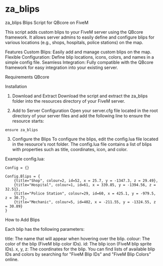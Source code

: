 # za_blips

za_blips
Blips Script for QBcore on FiveM

This script adds custom blips to your FiveM server using the QBcore framework. It allows server admins to easily define and configure blips for various locations (e.g., shops, hospitals, police stations) on the map.

Features
Custom Blips: Easily add and manage custom blips on the map.
Flexible Configuration: Define blip locations, icons, colors, and names in a simple config file.
Seamless Integration: Fully compatible with the QBcore framework for easy integration into your existing server.

Requirements
QBcore

Installation
1. Download and Extract
Download the script and extract the za_blips folder into the resources directory of your FiveM server.

2. Add to Server Configuration
Open your server.cfg file located in the root directory of your server files and add the following line to ensure the resource starts:

```
ensure za_blips
```

3. Configure the Blips
To configure the blips, edit the config.lua file located in the resource's root folder. The config.lua file contains a list of blips with properties such as title, coordinates, icon, and color.

Example config.lua:

```
Config = {}

Config.Blips = {
    {title="Shop", colour=2, id=52, x = 25.7, y = -1347.3, z = 29.49},
    {title="Hospital", colour=1, id=61, x = 339.85, y = -1394.56, z = 32.51},
    {title="Police Station", colour=29, id=60, x = 425.1, y = -979.5, z = 30.7},
    {title="Mechanic", colour=5, id=402, x = -211.55, y = -1324.55, z = 30.89}
}
```
How to Add Blips

Each blip has the following parameters:

title: The name that will appear when hovering over the blip.
colour: The color of the blip (FiveM blip color IDs).
id: The blip icon (FiveM blip sprite IDs).
x, y, z: The coordinates for the blip.
You can find lists of available blip IDs and colors by searching for "FiveM Blip IDs" and "FiveM Blip Colors" online.
